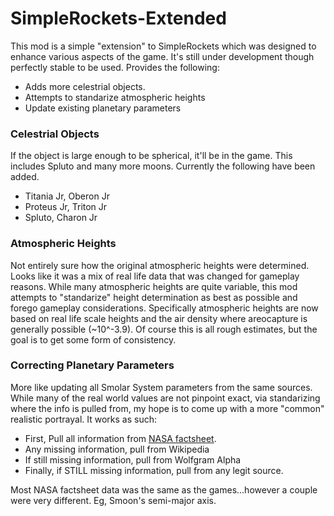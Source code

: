 # SimpleRockets-Extended

This mod is a simple "extension" to SimpleRockets which was designed to enhance various aspects of the game. It's still under development though perfectly stable to be used. Provides the following:
- Adds more celestrial objects.
- Attempts to standarize atmospheric heights
- Update existing planetary parameters

### Celestrial Objects
If the object is large enough to be spherical, it'll be in the game.  This includes Spluto and many more moons. Currently the following have been added.
- Titania Jr, Oberon Jr
- Proteus Jr, Triton Jr
- Spluto, Charon Jr

### Atmospheric Heights
Not entirely sure how the original atmospheric heights were determined. Looks like it was a mix of real life data that was changed for gameplay reasons.  While many atmospheric heights are quite variable, this mod attempts to "standarize" height determination as best as possible and forego gameplay considerations.  Specifically atmospheric heights are now based on real life scale heights and the air density where areocapture is generally possible (~10^-3.9).  Of course this is all rough estimates, but the goal is to get some form of consistency.

### Correcting Planetary Parameters
More like updating all Smolar System parameters from the same sources. While many of the real world values are not pinpoint exact, via standarizing where the info is pulled from, my hope is to come up with a more "common" realistic portrayal. It works as such:

- First, Pull all information from [NASA factsheet](http://nssdc.gsfc.nasa.gov/planetary/factsheet/index.html).
- Any missing information, pull from Wikipedia
- If still missing information, pull from Wolfgram Alpha
- Finally, if STILL missing information, pull from any legit source.

Most NASA factsheet data was the same as the games...however a couple were very different. Eg, Smoon's semi-major axis.
